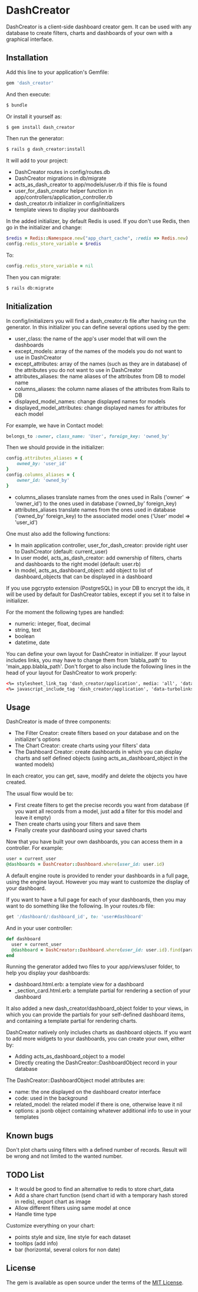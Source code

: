 # DashCreator
DashCreator is a client-side dashboard creator gem.
It can be used with any database to create filters, charts and dashboards of your own with a graphical interface.

## Installation
Add this line to your application's Gemfile:

```ruby
gem 'dash_creator'
```

And then execute:
```bash
$ bundle
```

Or install it yourself as:
```bash
$ gem install dash_creator
```

Then run the generator:
```bash
$ rails g dash_creator:install
```
It will add to your project:
  - DashCreator routes in config/routes.db
  - DashCreator migrations in db/migrate
  - acts_as_dash_creator to app/models/user.rb if this file is found
  - user_for_dash_creator helper function in app/controllers/application_controller.rb
  - dash_creator.rb initializer in config/initializers
  - template views to display your dashboards
  
In the added initializer, by default Redis is used.
If you don't use Redis, then go in the initializer and change:
```ruby
$redis = Redis::Namespace.new("app_chart_cache", :redis => Redis.new)
config.redis_store_variable = $redis
```

To:
```ruby
config.redis_store_variable = nil
```

Then you can migrate:
```bash
$ rails db:migrate
```

## Initialization

In config/initializers you will find a dash_creator.rb file after having run the generator.
In this initializer you can define several options used by the gem:
  - user_class: the name of the app's user model that will own the dashboards
  - except_models: array of the names of the models you do not want to use in DashCreator
  - except_attributes: array of the names (such as they are in database) of the attributes you do not want to use in DashCreator
  - attributes_aliases: the name aliases of the attributes from DB to model name
  - columns_aliases: the column name aliases of the attributes from Rails to DB
  - displayed_model_names: change displayed names for models
  - displayed_model_attributes: change displayed names for attributes for each model
  
For example, we have in Contact model:
```ruby
belongs_to :owner, class_name: 'User', foreign_key: 'owned_by'
```

Then we should provide in the initializer:
```ruby
config.attributes_aliases = {
    owned_by: 'user_id'
}
config.columns_aliases = {
    owner_id: 'owned_by'
}
```
- columns_aliases translate names from the ones used in Rails ('owner' => 'owner_id') to the ones used in database ('owned_by' foreign_key)
- attributes_aliases translate names from the ones used in database ('owned_by' foreign_key) to the associated model ones ('User' model => 'user_id')

One must also add the following functions:
  - In main application controller, user_for_dash_creator: provide right user to DashCreator (default: current_user)
  - In user model, acts_as_dash_creator: add ownership of filters, charts and dashboards to the right model (default: user.rb)
  - In model, acts_as_dashboard_object: add object to list of dashboard_objects that can be displayed in a dashboard

If you use pgcrypto extension (PostgreSQL) in your DB to encrypt the ids, it will be used by default for DashCreator tables, except if you set it to false in initializer.

For the moment the following types are handled:
- numeric: integer, float, decimal
- string, text
- boolean
- datetime, date

You can define your own layout for DashCreator in initializer.
If your layout includes links, you may have to change them from 'blabla_path' to 'main_app.blabla_path'.
Don't forget to also include the following lines in the head of your layout for DashCreator to work properly:
```html
<%= stylesheet_link_tag 'dash_creator/application', media: 'all', 'data-turbolinks-track': 'reload' %>
<%= javascript_include_tag 'dash_creator/application', 'data-turbolinks-track': 'reload' %>
```

## Usage

DashCreator is made of three components:
- The Filter Creator: create filters based on your database and on the initializer's options
- The Chart Creator: create charts using your filters' data
- The Dashboard Creator: create dashboards in which you can display charts and self defined objects (using acts_as_dashboard_object in the wanted models)

In each creator, you can get, save, modify and delete the objects you have created.

The usual flow would be to:
- First create filters to get the precise records you want from database (if you want all records from a model, just add a filter for this model and leave it empty)
- Then create charts using your filters and save them
- Finally create your dashboard using your saved charts

Now that you have built your own dashboards, you can access them in a controller. For example:
```ruby
user = current_user
@dashboards = DashCreator::Dashboard.where(user_id: user.id)
```
A default engine route is provided to render your dashboards in a full page, using the engine layout.
However you may want to customize the display of your dashboard.

If you want to have a full page for each of your dashboards, then you may want to do something like the following.
In your routes.rb file:
```ruby
get '/dashboard/:dashboard_id', to: 'user#dashboard'
```
And in your user controller:
```ruby
def dashboard
  user = current_user
  @dashboard = DashCreator::Dashboard.where(user_id: user.id).find(params[:dashboard_id])
end
```
Running the generator added two files to your app/views/user folder, to help you display your dashboards:
- dashboard.html.erb: a template view for a dashboard
- _section_card.html.erb: a template partial for rendering a section of your dashboard

It also added a new dash_creator/dashboard_object folder to your views, in which you can provide the partials for your self-defined dashboard items, and containing a template partial for rendering charts.

DashCreator natively only includes charts as dashboard objects.
If you want to add more widgets to your dashboards, you can create your own, either by:
- Adding acts_as_dashboard_object to a model
- Directly creating the DashCreator::DashboardObject record in your database

The DashCreator::DashboardObject model attributes are:
- name: the one displayed on the dashboard creator interface
- code: used in the background
- related_model: the related model if there is one, otherwise leave it nil
- options: a jsonb object containing whatever additional info to use in your templates

## Known bugs
Don't plot charts using filters with a defined number of records.
Result will be wrong and not limited to the wanted number.

## TODO List
- It would be good to find an alternative to redis to store chart_data
- Add a share chart function (send chart id with a temporary hash stored in redis), export chart as image
- Allow different filters using same model at once
- Handle time type

Customize everything on your chart:
- points style and size, line style for each dataset
- tooltips (add info)
- bar (horizontal, several colors for non date)

## License
The gem is available as open source under the terms of the [MIT License](http://opensource.org/licenses/MIT).